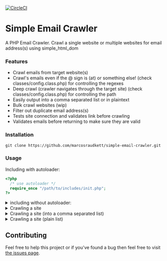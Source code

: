 [![CircleCI](https://circleci.com/gh/marcosraudkett/simple-email-crawler.svg?style=svg)](https://circleci.com/gh/marcosraudkett/simple-email-crawler)

# Simple Email Crawler
A PHP Email Crawler. Crawl a single website or multiple websites for email address(s) using simple_html_dom

### Features
<ul>
  <li>Crawl emails from target website(s)</li>
  <li>Crawl's emails even if the @ sign is (at) or something else! (check classes/config.class.php) for controlling the regexes</li>
  <li>Deep crawl (crawler navigates through the target site) (check classes/config.class.php) for controlling the path</li> 
  <li>Easily output into a comma separated list or in plaintext</li>
  <li>Bulk crawl websites (wip)</li>
  <li>Filter out duplicate email address(s)</li>
  <li>Tests site connection and validates link before crawling</li>
  <li>Validates emails before returning to make sure they are valid</li>
</ul>

### Installation
```
git clone https://github.com/marcosraudkett/simple-email-crawler.git
```

### Usage
Including with autoloader:
```php
<?php
  /* use autoloader */
  require_once "/path/to/includes/init.php";
?>
```
<details>
  <summary>including without autoloader:</summary>

```php
<?php
  /* include email_crawler */
  require_once "/path/to/classes/email_crawler.class.php";
?>
```
</details>

<details>
  <summary>Crawling a site</summary>
  
```php
<?php
  /* Your url that you wish to crawl */
  $url = 'http://example-site.com';
  $crawler = new email_crawler($url, false);
  $crawl = $crawler->crawl_site();
  
  if($crawl['results'] != '')
  {
    if(count($crawl['results']) != 0) 
    {
      foreach($crawl['results'] as $result) 
      {
        echo $result['email'].' (Element: '.$result['element'].') <br>'; 
      }
    }
  }
  
  /* 
  Example output:
    info@examplemail.com (Element: a) 
    info@example.com (Element: p) 
    info@divexample.com (Element: div) 
    info@spanexample.com (Element: span) 
  */
?>
```
</details>

<details>
  <summary>Crawling a site (into a comma separated list)</summary>
  
```php
<?php
  /* Your url that you wish to crawl */
  $url = 'http://example-site.com';
  /* settings: unique: true, depth: null, print_type: list (comma separated) */
  $crawler = new email_crawler($url, true, null, 'list');
  $crawl = $crawler->crawl_site();
  if($crawl != '') { print_r($crawl); }
  
  /* 
  Example output:
    info@examplemail.com, info@example.com, info@divexample.com, info@spanexample.com
  */
?>
```
</details>

<details>
  <summary>Crawling a site (plain list)</summary>
    
```php
<?php
  /* Your url that you wish to crawl */
  $url = 'http://example-site.com';
  /* settings: unique: false, depth: null, print_type: emails_only_plain */
  $crawler = new email_crawler($url, false, null, 'emails_only_plain');
  $crawl = $crawler->crawl_site();
  if($crawl != '') { print_r($crawl); }
  
  /* 
  Example output:
    info@examplemail.com info@example.com info@divexample.com info@spanexample.com
  */
  
?>
```
</details>

## Contributing
Feel free to help this project or if you've found a bug then feel free to visit [the issues page](https://github.com/marcosraudkett/simple-email-crawler/issues).
